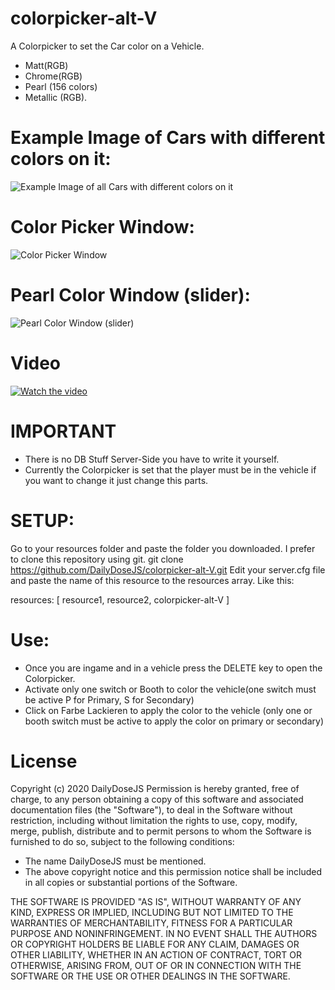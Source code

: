 # colorpicker-alt-V
A Colorpicker to set the Car color on a Vehicle.
- Matt(RGB)
- Chrome(RGB)
- Pearl (156 colors)
- Metallic (RGB).

# Example Image of Cars with different colors on it:
![Example Image of all Cars with different colors on it](https://i.gyazo.com/0f4e85007fa16ea9c035e08cca961ed3.jpg)
# Color Picker Window:
![Color Picker Window](https://i.gyazo.com/17a397c25f1050ed5edb9ea7473f232b.png)
# Pearl Color Window (slider):
![Pearl Color Window (slider)](https://i.gyazo.com/28e7e9c3d6d6f45b7aa7e0603124cfc4.png)
# Video
[![Watch the video](https://img.youtube.com/vi/9XU-OIqmvMA/maxresdefault.jpg)](https://www.youtube.com/watch?v=9XU-OIqmvMA&t=2s)


# IMPORTANT
- There is no DB Stuff Server-Side you have to write it yourself.
- Currently the Colorpicker is set that the player must be in the vehicle if you want to change it just change this parts.

# SETUP:
Go to your resources folder and paste the folder you downloaded. I prefer to clone this repository using git.
git clone https://github.com/DailyDoseJS/colorpicker-alt-V.git
Edit your server.cfg file and paste the name of this resource to the resources array. Like this:

resources: [
    resource1,
    resource2,
    colorpicker-alt-V
]

# Use:
- Once you are ingame and in a vehicle press the DELETE key to open the Colorpicker.
- Activate only one switch or Booth to color the vehicle(one switch must be active P for Primary, S for Secondary)
- Click on Farbe Lackieren to apply the color to the vehicle (only one or booth switch must be active to apply the color on primary or secondary)

# License

Copyright (c) 2020 DailyDoseJS
Permission is hereby granted, free of charge, to any person obtaining a copy of this software and associated documentation files (the "Software"), to deal in the Software without restriction, including without limitation the rights to use, copy, modify, merge, publish, distribute and to permit persons to whom the Software is furnished to do so, subject to the following conditions:

- The name DailyDoseJS must be mentioned.
- The above copyright notice and this permission notice shall be included in all copies or substantial portions of the Software.

THE SOFTWARE IS PROVIDED "AS IS", WITHOUT WARRANTY OF ANY KIND, EXPRESS OR IMPLIED, INCLUDING BUT NOT LIMITED TO THE WARRANTIES OF MERCHANTABILITY, FITNESS FOR A PARTICULAR PURPOSE AND NONINFRINGEMENT. IN NO EVENT SHALL THE AUTHORS OR COPYRIGHT HOLDERS BE LIABLE FOR ANY CLAIM, DAMAGES OR OTHER LIABILITY, WHETHER IN AN ACTION OF CONTRACT, TORT OR OTHERWISE, ARISING FROM, OUT OF OR IN CONNECTION WITH THE SOFTWARE OR THE USE OR OTHER DEALINGS IN THE SOFTWARE.
